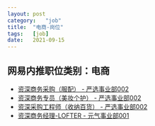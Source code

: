 ```yaml
---
layout:	post
category:	"job"
title:	"电商-岗位"
tags:	[job]
date:	2021-09-15
---
```

## 网易内推职位类别：电商
- [资深商务采购（服配） - 严选事业部002](http://mobile.bole.netease.com/bole/boleDetail?id=32368&employeeId=346f03c3cda5f04c&key=all)
- [资深商务专员（美妆个护） - 严选事业部002](http://mobile.bole.netease.com/bole/boleDetail?id=28859&employeeId=346f03c3cda5f04c&key=all)
- [资深采购工程师（收纳百货） - 严选事业部002](http://mobile.bole.netease.com/bole/boleDetail?id=29465&employeeId=346f03c3cda5f04c&key=all)
- [资深商务经理-LOFTER - 元气事业部001](http://mobile.bole.netease.com/bole/boleDetail?id=32988&employeeId=346f03c3cda5f04c&key=all)
